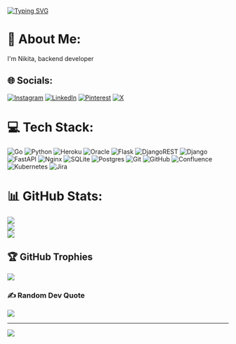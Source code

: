 <a href="https://git.io/typing-svg"><img src="https://readme-typing-svg.herokuapp.com?font=Fira+Code&duration=4000&pause=1000&color=9C89E9&random=false&width=435&lines=back-end+developer" alt="Typing SVG" /></a></h1>
# 💫 About Me:
I'm Nikita, backend developer


## 🌐 Socials:
[![Instagram](https://img.shields.io/badge/Instagram-%23E4405F.svg?logo=Instagram&logoColor=white)](https://instagram.com/n1x9s) [![LinkedIn](https://img.shields.io/badge/LinkedIn-%230077B5.svg?logo=linkedin&logoColor=white)](https://linkedin.com/in/n1x9s) [![Pinterest](https://img.shields.io/badge/Pinterest-%23E60023.svg?logo=Pinterest&logoColor=white)](https://pinterest.com/n1x9s) [![X](https://img.shields.io/badge/X-black.svg?logo=X&logoColor=white)](https://x.com/n1x9s) 

# 💻 Tech Stack:
![Go](https://img.shields.io/badge/go-%2300ADD8.svg?style=for-the-badge&logo=go&logoColor=white) ![Python](https://img.shields.io/badge/python-3670A0?style=for-the-badge&logo=python&logoColor=ffdd54) ![Heroku](https://img.shields.io/badge/heroku-%23430098.svg?style=for-the-badge&logo=heroku&logoColor=white) ![Oracle](https://img.shields.io/badge/Oracle-F80000?style=for-the-badge&logo=oracle&logoColor=white) ![Flask](https://img.shields.io/badge/flask-%23000.svg?style=for-the-badge&logo=flask&logoColor=white) ![DjangoREST](https://img.shields.io/badge/DJANGO-REST-ff1709?style=for-the-badge&logo=django&logoColor=white&color=ff1709&labelColor=gray) ![Django](https://img.shields.io/badge/django-%23092E20.svg?style=for-the-badge&logo=django&logoColor=white) ![FastAPI](https://img.shields.io/badge/FastAPI-005571?style=for-the-badge&logo=fastapi) ![Nginx](https://img.shields.io/badge/nginx-%23009639.svg?style=for-the-badge&logo=nginx&logoColor=white) ![SQLite](https://img.shields.io/badge/sqlite-%2307405e.svg?style=for-the-badge&logo=sqlite&logoColor=white) ![Postgres](https://img.shields.io/badge/postgres-%23316192.svg?style=for-the-badge&logo=postgresql&logoColor=white) ![Git](https://img.shields.io/badge/git-%23F05033.svg?style=for-the-badge&logo=git&logoColor=white) ![GitHub](https://img.shields.io/badge/github-%23121011.svg?style=for-the-badge&logo=github&logoColor=white) ![Confluence](https://img.shields.io/badge/confluence-%23172BF4.svg?style=for-the-badge&logo=confluence&logoColor=white) ![Kubernetes](https://img.shields.io/badge/kubernetes-%23326ce5.svg?style=for-the-badge&logo=kubernetes&logoColor=white) ![Jira](https://img.shields.io/badge/jira-%230A0FFF.svg?style=for-the-badge&logo=jira&logoColor=white)
# 📊 GitHub Stats:
![](https://github-readme-stats.vercel.app/api?username=n1x9s&theme=shadow_red&hide_border=false&include_all_commits=true&count_private=true)<br/>
![](https://nirzak-streak-stats.vercel.app/?user=n1x9s&theme=shadow_red&hide_border=false)<br/>
![](https://github-readme-stats.vercel.app/api/top-langs/?username=n1x9s&theme=shadow_red&hide_border=false&include_all_commits=true&count_private=true&layout=compact)

## 🏆 GitHub Trophies
![](https://github-profile-trophy.vercel.app/?username=n1x9s&theme=radical&no-frame=false&no-bg=false&margin-w=4)

### ✍️ Random Dev Quote
![](https://quotes-github-readme.vercel.app/api?type=horizontal&theme=radical)

---
[![](https://visitcount.itsvg.in/api?id=n1x9s&icon=0&color=0)](https://visitcount.itsvg.in)

<!-- Proudly created with GPRM ( https://gprm.itsvg.in ) -->
